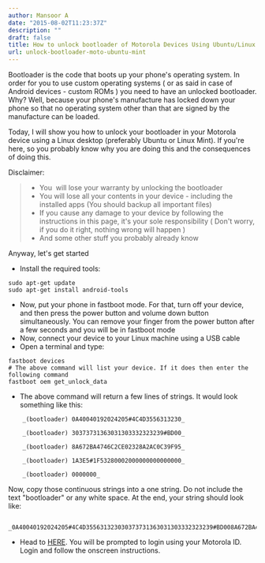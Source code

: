 ```yaml
---
author: Mansoor A
date: "2015-08-02T11:23:37Z"
description: ""
draft: false
title: How to unlock bootloader of Motorola Devices Using Ubuntu/Linux Mint
url: unlock-bootloader-moto-ubuntu-mint
---
```



Bootloader is the code that boots up your phone's operating system. In order for you to use custom operating systems ( or as said in case of Android devices - custom ROMs ) you need to have an unlocked bootloader. Why? Well, because your phone's manufacture has locked down your phone so that no operating system other than that are signed by the manufacture can be loaded.

Today, I will show you how to unlock your bootloader in your Motorola device using a Linux desktop (preferably Ubuntu or Linux Mint). If you're here, so you probably know why you are doing this and the consequences of doing this.

Disclaimer:

>   * You  will lose your warranty by unlocking the bootloader
>   * You will lose all your contents in your device - including the installed apps (You should backup all important files)
>   * If you cause any damage to your device by following the instructions in this page, it's your sole responsibility ( Don't worry, if you do it right, nothing wrong will happen )
>   * And some other stuff you probably already know

Anyway, let's get started

  * Install the required tools: 
```
sudo apt-get update
sudo apt-get install android-tools
```

  * Now, put your phone in fastboot mode. For that, turn off your device, and then press the power button and volume down button simultaneously. You can remove your finger from the power button after a few seconds and you will be in fastboot mode
  * Now, connect your device to your Linux machine using a USB cable
  * Open a terminal and type: 
```
fastboot devices
# The above command will list your device. If it does then enter the following command
fastboot oem get_unlock_data
```

  * The above command will return a few lines of strings. It would look something like this:
```
    _(bootloader) 0A40040192024205#4C4D3556313230_
  
    _(bootloader) 30373731363031303332323239#BD00_
  
    _(bootloader) 8A672BA4746C2CE02328A2AC0C39F95_
  
    _(bootloader) 1A3E5#1F53280002000000000000000_
  
    _(bootloader) 0000000_
```
Now, copy those continuous strings into a one string. Do not include the text "bootloader" or any white space. At the end, your string should look like:
  ```
    _0A40040192024205#4C4D355631323030373731363031303332323239#BD008A672BA4746C2CE02328A2AC0C39F951A3E5#1F532800020000000000000000000000
  ```

  * Head to <a href="https://motorola-global-portal.custhelp.com/app/standalone/bootloader/unlock-your-device-b" target="_blank">HERE</a>. You will be prompted to login using your Motorola ID. Login and follow the onscreen instructions.

